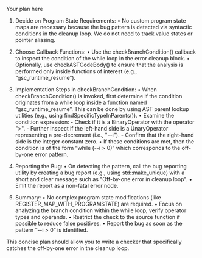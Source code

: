 Your plan here

1. Decide on Program State Requirements:
   • No custom program state maps are necessary because the bug pattern is detected via syntactic conditions in the cleanup loop. We do not need to track value states or pointer aliasing.

2. Choose Callback Functions:
   • Use the checkBranchCondition() callback to inspect the condition of the while loop in the error cleanup block.
   • Optionally, use checkASTCodeBody() to ensure that the analysis is performed only inside functions of interest (e.g., “gsc_runtime_resume”).

3. Implementation Steps in checkBranchCondition:
   • When checkBranchCondition() is invoked, first determine if the condition originates from a while loop inside a function named “gsc_runtime_resume”. This can be done by using AST parent lookup utilities (e.g., using findSpecificTypeInParents()).
   • Examine the condition expression:
        - Check if it is a BinaryOperator with the operator ">".
        - Further inspect if the left-hand side is a UnaryOperator representing a pre-decrement (i.e., "--i").
        - Confirm that the right-hand side is the integer constant zero.
   • If these conditions are met, then the condition is of the form “while (--i > 0)” which corresponds to the off-by-one error pattern.

4. Reporting the Bug:
   • On detecting the pattern, call the bug reporting utility by creating a bug report (e.g., using std::make_unique<PathSensitiveBugReport>) with a short and clear message such as "Off-by-one error in cleanup loop".
   • Emit the report as a non-fatal error node.

5. Summary:
   • No complex program state modifications (like REGISTER_MAP_WITH_PROGRAMSTATE) are required.
   • Focus on analyzing the branch condition within the while loop, verify operator types and operands.
   • Restrict the check to the source function if possible to reduce false positives.
   • Report the bug as soon as the pattern “--i > 0” is identified.

This concise plan should allow you to write a checker that specifically catches the off-by-one error in the cleanup loop.